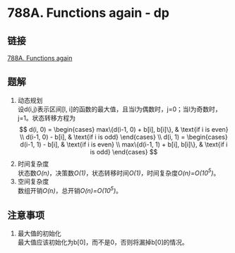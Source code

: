 # 788A. Functions again - dp
## 链接
[788A. Functions again](http://codeforces.com/problemset/problem/788/A)
## 题解
1. 动态规划  
   设d(i,j)表示区间[l, i]的函数的最大值，且当l为偶数时，j=0；当l为奇数时，j=1。状态转移方程为  
$$
d(i, 0) =
       \begin{cases}
       max\{d(i-1, 0) + b[i], b[i]\}, & \text{if i is even} \\
       d(i-1, 0) - b[i], & \text{if i is odd} 
       \end{cases}
       \\
       d(i, 1) =
       \begin{cases}
       d(i-1, 1) - b[i], & \text{if i is even} \\
       max\{d(i-1, 1) + b[i], b[i]\}, & \text{if i is odd}
       \end{cases}
$$
2. 时间复杂度  
   状态数*O(n)*，决策数*O(1)*，状态转移时间*O(1)*，时间复杂度*O(n)=O(10$^5$)*。  
3. 空间复杂度  
   数组开销*O(n)*，总开销*O(n)=O(10$^5$)*。
## 注意事项
1. 最大值的初始化  
   最大值应该初始化为b[0]，而不是0，否则将漏掉b[0]的情况。
